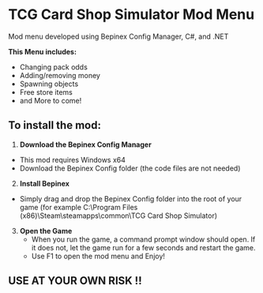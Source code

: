 # TCG Card Shop Simulator Mod Menu
Mod menu developed using Bepinex Config Manager, C#, and .NET

**This Menu includes:**
  - Changing pack odds
  - Adding/removing money
  - Spawning objects
  - Free store items
  - and More to come!

## To install the mod:
1. **Download the Bepinex Config Manager**
  - This mod requires Windows x64
  - Download the Bepinex Config folder (the code files are not needed)
  
2. **Install Bepinex**
  - Simply drag and drop the Bepinex Config folder into the root of your game (for example C:\Program Files (x86)\Steam\steamapps\common\TCG Card Shop Simulator)
  
3. **Open the Game**
   - When you run the game, a command prompt window should open. If it does not, let the game run for a few seconds and restart the game.
   - Use F1 to open the mod menu and Enjoy!
  
## USE AT YOUR OWN RISK !!
